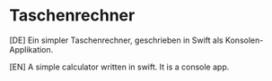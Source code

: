 # Taschenrechner
[DE]
Ein simpler Taschenrechner, geschrieben in Swift als Konsolen-Applikation.

[EN]
A simple calculator written in swift. It is a console app.
